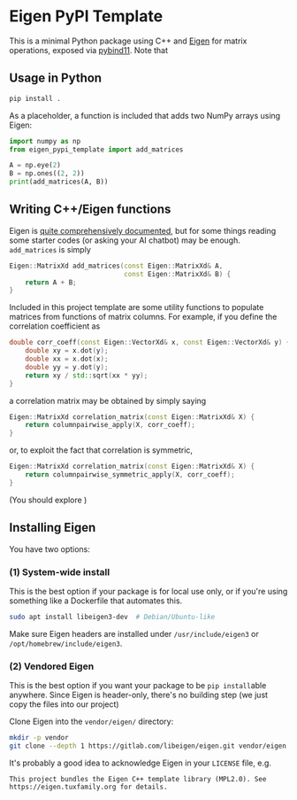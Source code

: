 # Eigen PyPI Template

This is a minimal Python package using C++ and [Eigen](https://eigen.tuxfamily.org/) for matrix operations, exposed via [pybind11](https://github.com/pybind/pybind11). Note that 

## Usage in Python

```bash
pip install .
```


As a placeholder, a function is included that adds two NumPy arrays using Eigen:

```python
import numpy as np
from eigen_pypi_template import add_matrices

A = np.eye(2)
B = np.ones((2, 2))
print(add_matrices(A, B))
```

## Writing C++/Eigen functions

Eigen is [quite comprehensively documented](https://eigen.tuxfamily.org/dox/), but for some things reading some starter codes (or asking your AI chatbot) may be enough. `add_matrices` is simply

```cpp
Eigen::MatrixXd add_matrices(const Eigen::MatrixXd& A, 
                             const Eigen::MatrixXd& B) {
    return A + B;
}
```

Included in this project template are some utility functions to populate matrices from functions of matrix columns. For example, if you define the correlation coefficient as

```cpp
double corr_coeff(const Eigen::VectorXd& x, const Eigen::VectorXd& y) {
    double xy = x.dot(y);
    double xx = x.dot(x);
    double yy = y.dot(y);
    return xy / std::sqrt(xx * yy);
}
```

a correlation matrix may be obtained by simply saying

```cpp
Eigen::MatrixXd correlation_matrix(const Eigen::MatrixXd& X) {
    return columnpairwise_apply(X, corr_coeff);
}
```

or, to exploit the fact that correlation is symmetric,

```cpp
Eigen::MatrixXd correlation_matrix(const Eigen::MatrixXd& X) {
    return columnpairwise_symmetric_apply(X, corr_coeff);
}
```

(You should explore )

## Installing Eigen

You have two options:

### (1) System-wide install

This is the best option if your package is for local use only, or if you're using something like a Dockerfile that automates this.

```bash
sudo apt install libeigen3-dev  # Debian/Ubuntu-like
```

Make sure Eigen headers are installed under `/usr/include/eigen3` or `/opt/homebrew/include/eigen3`.

### (2) Vendored Eigen

This is the best option if you want your package to be `pip install`able anywhere. Since Eigen is header-only, there's no building step (we just copy the files into our project)

Clone Eigen into the `vendor/eigen/` directory:

```bash
mkdir -p vendor
git clone --depth 1 https://gitlab.com/libeigen/eigen.git vendor/eigen
```

It's probably a good idea to acknowledge Eigen in your `LICENSE` file, e.g.

```This project bundles the Eigen C++ template library (MPL2.0). See https://eigen.tuxfamily.org for details.```